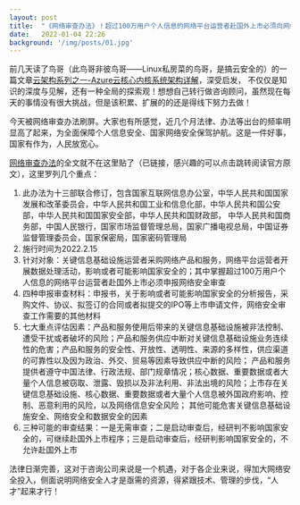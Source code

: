 ```yaml
---
layout: post
title:  "《网络审查办法》！超过100万用户个人信息的网络平台运营者赴国外上市必须向网络安全审查办公室申报网络安全审查"
date:   2022-01-04 22:26
background: '/img/posts/01.jpg'
---
```


前几天读了鸟哥（此鸟哥非彼鸟哥——Linux私房菜的鸟哥，是搞云安全的）的一篇文章[云架构系列之一-Azure云核心内核系统架构详解](https://mp.weixin.qq.com/s/9Hg9Y_bVNPXudpAKn86Gdw)，深受启发，
不仅仅是知识的深度与见解，还有一种全局的探索观！想想自己转行做咨询顾问，虽然现在每天的事情没有很大挑战，但是该积累、扩展的的还是得线下努力去做！

今天被网络审查办法刷屏。大家也有所感觉，近几个月法律、办法等出台的频率明显高了起来，为全面保障个人信息安全、国家网络安全保驾护航。这是一件好事，国家有作为，人民放宽心。

[网络审查办法](http://www.cac.gov.cn/2022-01/04/c_1642894602182845.htm)的全文就不在这里贴了（已链接，感兴趣的可以点击跳转阅读官方原文），这里罗列几个重点：

1. 此办法为十三部联合修订，包含国家互联网信息办公室，中华人民共和国国家发展和改革委员会，中华人民共和国工业和信息化部，中华人民共和国公安部，中华人民共和国国家安全部，中华人民共和国财政部，
中华人民共和国商务部，中国人民银行，国家市场监督管理总局，国家广播电视总局，中国证券监督管理委员会，国家保密局，国家密码管理局
2. 施行时间为2022.2.15
3. 针对对象：关键信息基础设施运营者采购网络产品和服务，网络平台运营者开展数据处理活动，影响或者可能影响国家安全的；其中掌握超过100万用户个人信息的网络平台运营者赴国外上市必须申报网络安全审查
4. 四种申报审查材料：申报书，关于影响或者可能影响国家安全的分析报告，采购文件、协议、拟签订的合同或者拟提交的IPO等上市申请文件，网络安全审查工作需要的其他材料
5. 七大重点评估因素：产品和服务使用后带来的关键信息基础设施被非法控制、遭受干扰或者破坏的风险；产品和服务供应中断对关键信息基础设施业务连续性的危害；产品和服务的安全性、开放性、透明性、来源的多样性，供应渠道的可靠性以及因为政治、外交、贸易等因素导致供应中断的风险；
产品和服务提供者遵守中国法律、行政法规、部门规章情况；核心数据、重要数据或者大量个人信息被窃取、泄露、毁损以及非法利用、非法出境的风险；上市存在关键信息基础设施、核心数据、重要数据或者大量个人信息被外国政府影响、控制、恶意利用的风险，以及网络信息安全风险；
其他可能危害关键信息基础设施安全、网络安全和数据安全的因素
6. 三种可能的审查结果：一是无需审查；二是启动审查后，经研判不影响国家安全的，可继续赴国外上市程序；三是启动审查后，经研判影响国家安全的，不允许赴国外上市

法律日渐完善，这对于咨询公司来说是一个机遇，对于各企业来说，得加大网络安全投入，侧面说明网络安全人才是亟需的资源，得紧跟技术、管理的步伐，“人才”起来才行！
